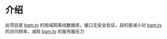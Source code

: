 # 介绍

此项目是 [bgm.tv](https://bgm.tv/) 的局域网离线数据库，接口无安全验证，目的是减小对 [bgm.tv](https://bgm.tv/) 的访问频率，减轻 [bgm.tv](https://bgm.tv/) 的服务器压力


